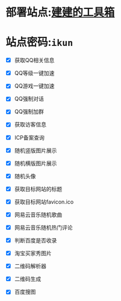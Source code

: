 # 部署站点:[建建的工具箱](http://411.free.svipss.top/smallTool/)
# 站点密码:``ikun``

- [x] 获取QQ相关信息
- [x] QQ等级一键加速
- [x] QQ游戏一键加速
- [x] QQ强制对话
- [x] QQ强制加群

- [x] 获取访客信息

- [x] ICP备案查询

- [x] 随机竖版图片展示
- [x] 随机横版图片展示
- [x] 随机头像

- [x] 获取目标网站的标题
- [x] 获取目标网站favicon.ico

- [x] 网易云音乐随机歌曲
- [x] 网易云音乐随机热门评论

- [x] 判断百度是否收录

- [x] 淘宝买家秀图片

- [x] 二维码解析器
- [x] 二维码生成
- [x] 百度搜图
